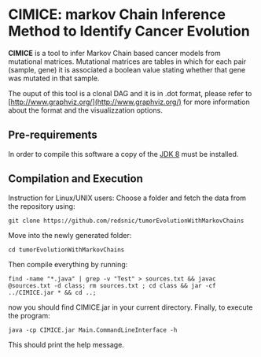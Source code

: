 # CIMICE: markov Chain Inference Method to Identify Cancer Evolution

**CIMICE** is a tool to infer Markov Chain based cancer models from mutational matrices.
Mutational matrices are tables in which for each pair (sample, gene) 
it is associated a boolean value stating whether that gene was mutated in that sample.

The ouput of this tool is a clonal DAG and it is in .dot format, please refer to [http://www.graphviz.org/](http://www.graphviz.org/) for more information about the format and the visualizzation options.

## Pre-requirements

In order to compile this software a copy of the [JDK 8](http://www.oracle.com/technetwork/java/javase/downloads/jdk8-downloads-2133151.html) must be installed. 

## Compilation and Execution

Instruction for Linux/UNIX users:
Choose a folder and fetch the data from the repository using: 

```
git clone https://github.com/redsnic/tumorEvolutionWithMarkovChains
```

Move into the newly generated folder:

```
cd tumorEvolutionWithMarkovChains
```

Then compile everything by running:

```
find -name "*.java" | grep -v "Test" > sources.txt && javac @sources.txt -d class; rm sources.txt ; cd class && jar -cf ../CIMICE.jar * && cd ..;
```

now you should find CIMICE.jar in your current directory. Finally, to execute the program:

```
java -cp CIMICE.jar Main.CommandLineInterface -h
```

This should print the help message.


